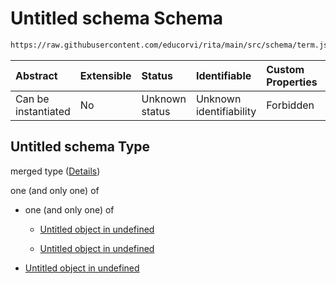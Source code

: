 # Untitled schema Schema

```txt
https://raw.githubusercontent.com/educorvi/rita/main/src/schema/term.json
```



| Abstract            | Extensible | Status         | Identifiable            | Custom Properties | Additional Properties | Access Restrictions | Defined In                                                     |
| :------------------ | :--------- | :------------- | :---------------------- | :---------------- | :-------------------- | :------------------ | :------------------------------------------------------------- |
| Can be instantiated | No         | Unknown status | Unknown identifiability | Forbidden         | Allowed               | none                | [term.json](../../src/schema/term.json "open original schema") |

## Untitled schema Type

merged type ([Details](term.md))

one (and only one) of

*   one (and only one) of

    *   [Untitled object in undefined](operator-oneof-0.md "check type definition")

    *   [Untitled object in undefined](operator-oneof-1.md "check type definition")

*   [Untitled object in undefined](atom.md "check type definition")
